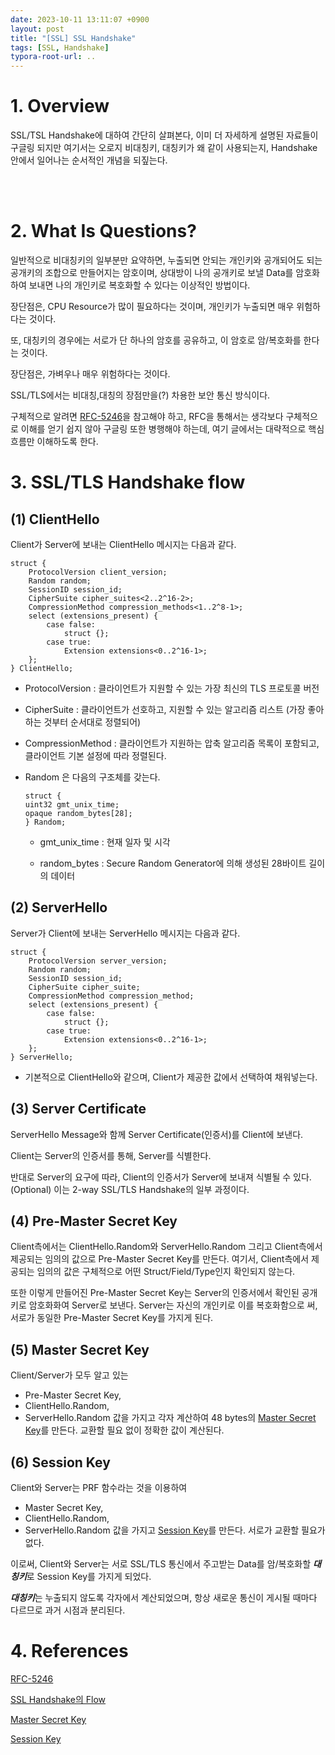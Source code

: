 ```yaml
---
date: 2023-10-11 13:11:07 +0900
layout: post
title: "[SSL] SSL Handshake"
tags: [SSL, Handshake]
typora-root-url: ..
---
```


# 1. Overview

SSL/TSL Handshake에 대하여 간단히 살펴본다, 이미 더 자세하게 설명된 자료들이 구글링 되지만 여기서는 오로지 비대칭키, 대칭키가 왜 같이 사용되는지, Handshake 안에서 일어나는 순서적인 개념을 되짚는다.

<br><br>

# 2. What Is Questions?

일반적으로 비대칭키의 일부분만 요약하면, 누출되면 안되는 개인키와 공개되어도 되는 공개키의 조합으로 만들어지는 암호이며, 상대방이 나의 공개키로 보낼 Data를 암호화하여 보내면 나의 개인키로 복호화할 수 있다는 이상적인 방법이다.

장단점은, CPU Resource가 많이 필요하다는 것이며, 개인키가 누출되면 매우 위험하다는 것이다.



또, 대칭키의 경우에는 서로가 단 하나의 암호를 공유하고, 이 암호로 암/복호화를 한다는 것이다.

장단점은, 가벼우나 매우 위험하다는 것이다.



SSL/TLS에서는 비대칭,대칭의 장점만을(?) 차용한 보안 통신 방식이다.

구체적으로 알려면 [RFC-5246](https://datatracker.ietf.org/doc/html/rfc5246)을 참고해야 하고, RFC을 통해서는 생각보다 구체적으로 이해를 얻기 쉽지 않아 구글링 또한 병행해야 하는데, 여기 글에서는 대략적으로 핵심 흐름만 이해하도록 한다.





# 3. SSL/TLS Handshake flow

## (1) ClientHello

Client가 Server에 보내는 ClientHello 메시지는 다음과 같다.

```
struct {
    ProtocolVersion client_version;
    Random random;
    SessionID session_id;
    CipherSuite cipher_suites<2..2^16-2>;
    CompressionMethod compression_methods<1..2^8-1>;
    select (extensions_present) {
        case false:
            struct {};
        case true:
            Extension extensions<0..2^16-1>;
    };
} ClientHello;
```



 - ProtocolVersion : 클라이언트가 지원할 수 있는 가장 최신의 TLS 프로토콜 버전
 - CipherSuite : 클라이언트가 선호하고, 지원할 수 있는 알고리즘 리스트 (가장 좋아하는 것부터 순서대로 정렬되어)
 - CompressionMethod : 클라이언트가 지원하는 압축 알고리즘 목록이 포함되고, 클라이언트 기본 설정에 따라 정렬된다.
 - Random 은 다음의 구조체를 갖는다.
   
     ```
     struct {
    uint32 gmt_unix_time;
    opaque random_bytes[28];
    } Random;
    ```
    
    
      - gmt_unix_time : 현재 일자 및 시각
    
    
      - random_bytes : Secure Random Generator에 의해 생성된 28바이트 길이의 데이터
    






## (2) ServerHello

Server가 Client에 보내는 ServerHello 메시지는 다음과 같다.

```
struct {
    ProtocolVersion server_version;
    Random random;
    SessionID session_id;
    CipherSuite cipher_suite;
    CompressionMethod compression_method;
    select (extensions_present) {
        case false:
            struct {};
        case true:
            Extension extensions<0..2^16-1>;
    };
} ServerHello;
```


 - 기본적으로 ClientHello와 같으며, Client가 제공한 값에서 선택하여 채워넣는다.





## (3) Server Certificate

ServerHello Message와 함께 Server Certificate(인증서)를 Client에 보낸다.

Client는 Server의 인증서를 통해, Server를 식별한다.

반대로 Server의 요구에 따라, Client의 인증서가 Server에 보내져 식별될 수 있다. (Optional)
이는 2-way SSL/TLS Handshake의 일부 과정이다.





## (4) Pre-Master Secret Key

Client측에서는 ClientHello.Random와 ServerHello.Random 그리고 Client측에서 제공되는 임의의 값으로 Pre-Master Secret Key를 만든다.
여기서, Client측에서 제공되는 임의의 값은 구체적으로 어떤 Struct/Field/Type인지 확인되지 않는다.

또한 이렇게 만들어진 Pre-Master Secret Key는 Server의 인증서에서 확인된 공개키로 암호화화여 Server로 보낸다.
Server는 자신의 개인키로 이를 복호화함으로 써, 서로가 동일한 Pre-Master Secret Key를 가지게 된다.





## (5) Master Secret Key

Client/Server가 모두 알고 있는
 - Pre-Master Secret Key,
 - ClientHello.Random,
 - ServerHello.Random
값을 가지고 각자 계산하여 48 bytes의 [Master Secret Key](https://datatracker.ietf.org/doc/html/rfc5246#section-8.1)를 만든다.
교환할 필요 없이 정확한 값이 계산된다.





## (6) Session Key

Client와 Server는 PRF 함수라는 것을 이용하여
 - Master Secret Key,
 - ClientHello.Random,
 - ServerHello.Random
값을 가지고 [Session Key](https://datatracker.ietf.org/doc/html/rfc5246#section-6.3)를 만든다.
서로가 교환할 필요가 없다.



이로써, Client와 Server는 서로 SSL/TLS 통신에서 주고받는 Data를 암/복호화할 ***대칭키***로 Session Key를 가지게 되었다.

***대칭키***는 누출되지 않도록 각자에서 계산되었으며, 항상 새로운 통신이 게시될 때마다 다르므로 과거 시점과 분리된다.



# 4. References

[RFC-5246](https://datatracker.ietf.org/doc/html/rfc5246)

[SSL Handshake의 Flow](https://datatracker.ietf.org/doc/html/rfc5246#section-7.4.1)

[Master Secret Key](https://datatracker.ietf.org/doc/html/rfc5246#section-8.1)

[Session Key](https://datatracker.ietf.org/doc/html/rfc5246#section-6.3)
